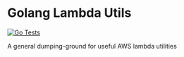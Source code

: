 Golang Lambda Utils
====

[![Go Tests](https://github.com/JoeReid/lambdautils-go/actions/workflows/go_test.yml/badge.svg)](https://github.com/JoeReid/lambdautils-go/actions/workflows/go_test.yml)

A general dumping-ground for useful AWS lambda utilities
